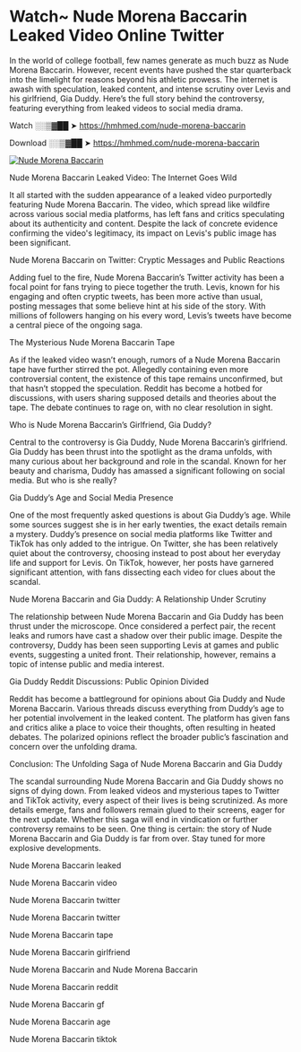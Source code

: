 # Watch~ Nude Morena Baccarin Leaked Video Online Twitter

In the world of college football, few names generate as much buzz as Nude Morena Baccarin. However, recent events have pushed the star quarterback into the limelight for reasons beyond his athletic prowess. The internet is awash with speculation, leaked content, and intense scrutiny over Levis and his girlfriend, Gia Duddy. Here’s the full story behind the controversy, featuring everything from leaked videos to social media drama.

Watch ░░▒▓██ ➤ https://hmhmed.com/nude-morena-baccarin

Download ░░▒▓██ ➤ https://hmhmed.com/nude-morena-baccarin

[![Nude Morena Baccarin](https://i.imgur.com/dJHk4Zq.gif)](https://hmhmed.com/nude-morena-baccarin)

Nude Morena Baccarin Leaked Video: The Internet Goes Wild

It all started with the sudden appearance of a leaked video purportedly featuring Nude Morena Baccarin. The video, which spread like wildfire across various social media platforms, has left fans and critics speculating about its authenticity and content. Despite the lack of concrete evidence confirming the video's legitimacy, its impact on Levis's public image has been significant.

Nude Morena Baccarin on Twitter: Cryptic Messages and Public Reactions

Adding fuel to the fire, Nude Morena Baccarin’s Twitter activity has been a focal point for fans trying to piece together the truth. Levis, known for his engaging and often cryptic tweets, has been more active than usual, posting messages that some believe hint at his side of the story. With millions of followers hanging on his every word, Levis’s tweets have become a central piece of the ongoing saga.

The Mysterious Nude Morena Baccarin Tape

As if the leaked video wasn’t enough, rumors of a Nude Morena Baccarin tape have further stirred the pot. Allegedly containing even more controversial content, the existence of this tape remains unconfirmed, but that hasn’t stopped the speculation. Reddit has become a hotbed for discussions, with users sharing supposed details and theories about the tape. The debate continues to rage on, with no clear resolution in sight.

Who is Nude Morena Baccarin’s Girlfriend, Gia Duddy?

Central to the controversy is Gia Duddy, Nude Morena Baccarin’s girlfriend. Gia Duddy has been thrust into the spotlight as the drama unfolds, with many curious about her background and role in the scandal. Known for her beauty and charisma, Duddy has amassed a significant following on social media. But who is she really?

Gia Duddy’s Age and Social Media Presence

One of the most frequently asked questions is about Gia Duddy’s age. While some sources suggest she is in her early twenties, the exact details remain a mystery. Duddy’s presence on social media platforms like Twitter and TikTok has only added to the intrigue. On Twitter, she has been relatively quiet about the controversy, choosing instead to post about her everyday life and support for Levis. On TikTok, however, her posts have garnered significant attention, with fans dissecting each video for clues about the scandal.

Nude Morena Baccarin and Gia Duddy: A Relationship Under Scrutiny

The relationship between Nude Morena Baccarin and Gia Duddy has been thrust under the microscope. Once considered a perfect pair, the recent leaks and rumors have cast a shadow over their public image. Despite the controversy, Duddy has been seen supporting Levis at games and public events, suggesting a united front. Their relationship, however, remains a topic of intense public and media interest.

Gia Duddy Reddit Discussions: Public Opinion Divided

Reddit has become a battleground for opinions about Gia Duddy and Nude Morena Baccarin. Various threads discuss everything from Duddy’s age to her potential involvement in the leaked content. The platform has given fans and critics alike a place to voice their thoughts, often resulting in heated debates. The polarized opinions reflect the broader public’s fascination and concern over the unfolding drama.

Conclusion: The Unfolding Saga of Nude Morena Baccarin and Gia Duddy

The scandal surrounding Nude Morena Baccarin and Gia Duddy shows no signs of dying down. From leaked videos and mysterious tapes to Twitter and TikTok activity, every aspect of their lives is being scrutinized. As more details emerge, fans and followers remain glued to their screens, eager for the next update. Whether this saga will end in vindication or further controversy remains to be seen. One thing is certain: the story of Nude Morena Baccarin and Gia Duddy is far from over. Stay tuned for more explosive developments.

Nude Morena Baccarin leaked

Nude Morena Baccarin video

Nude Morena Baccarin twitter

Nude Morena Baccarin twitter

Nude Morena Baccarin tape

Nude Morena Baccarin girlfriend

Nude Morena Baccarin and Nude Morena Baccarin

Nude Morena Baccarin reddit

Nude Morena Baccarin gf

Nude Morena Baccarin age

Nude Morena Baccarin tiktok